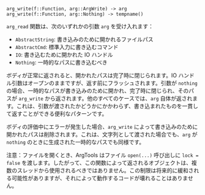 ```
arg_write(f::Function, arg::ArgWrite) -> arg
arg_write(f::Function, arg::Nothing) -> tempname()
```

`arg_read` 関数は、次のいずれかの引数 `arg` を受け入れます：

  * `AbstractString`: 書き込みのために開かれるファイルパス
  * `AbstractCmd`: 標準入力に書き込むコマンド
  * `IO`: 書き込むために開かれた IO ハンドル
  * `Nothing`: 一時的なパスに書き込むべき

ボディが正常に返されると、開かれたパスは完了時に閉じられます。IO ハンドル引数はオープンのままですが、返す前にフラッシュされます。引数が `nothing` の場合、一時的なパスが書き込みのために開かれ、完了時に閉じられ、そのパスが `arg_write` から返されます。他のすべてのケースでは、`arg` 自体が返されます。これは、引数が渡されたかどうかにかかわらず、書き込まれたものを一貫して返すことができる便利なパターンです。

ボディの評価中にエラーが発生した場合、`arg_write` によって書き込みのために開かれたパスは削除されます。これは、文字列として渡された場合でも、`arg` が `nothing` のときに生成された一時的なパスでも同様です。

注意：ファイルを開くとき、ArgTools はファイル `open(...)` 呼び出しに `lock = false` を渡します。したがって、この関数によって返されるオブジェクトは、複数のスレッドから使用されるべきではありません。この制限は将来的に緩和される可能性がありますが、それによって動作するコードが壊れることはありません。
